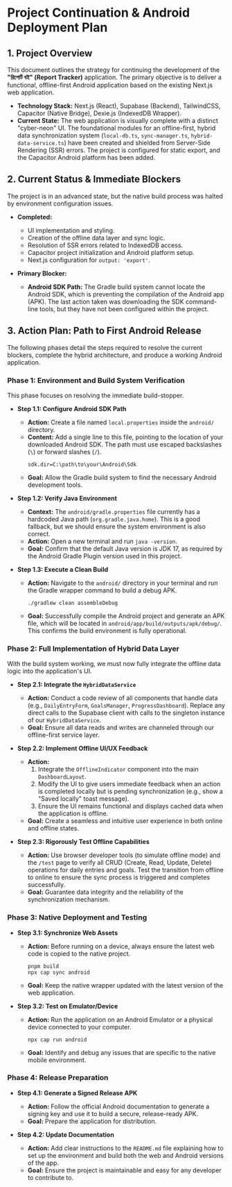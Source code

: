 # Project Continuation & Android Deployment Plan

## 1. Project Overview

This document outlines the strategy for continuing the development of the **"রিপোর্ট বই" (Report Tracker)** application. The primary objective is to deliver a functional, offline-first Android application based on the existing Next.js web application.

- **Technology Stack:** Next.js (React), Supabase (Backend), TailwindCSS, Capacitor (Native Bridge), Dexie.js (IndexedDB Wrapper).
- **Current State:** The web application is visually complete with a distinct "cyber-neon" UI. The foundational modules for an offline-first, hybrid data synchronization system (`local-db.ts`, `sync-manager.ts`, `hybrid-data-service.ts`) have been created and shielded from Server-Side Rendering (SSR) errors. The project is configured for static export, and the Capacitor Android platform has been added.

## 2. Current Status & Immediate Blockers

The project is in an advanced state, but the native build process was halted by environment configuration issues.

- **Completed:**
    - UI implementation and styling.
    - Creation of the offline data layer and sync logic.
    - Resolution of SSR errors related to IndexedDB access.
    - Capacitor project initialization and Android platform setup.
    - Next.js configuration for `output: 'export'`.

- **Primary Blocker:**
    - **Android SDK Path:** The Gradle build system cannot locate the Android SDK, which is preventing the compilation of the Android app (APK). The last action taken was downloading the SDK command-line tools, but they have not been configured within the project.

## 3. Action Plan: Path to First Android Release

The following phases detail the steps required to resolve the current blockers, complete the hybrid architecture, and produce a working Android application.

### Phase 1: Environment and Build System Verification

This phase focuses on resolving the immediate build-stopper.

- **Step 1.1: Configure Android SDK Path**
    - **Action:** Create a file named `local.properties` inside the `android/` directory.
    - **Content:** Add a single line to this file, pointing to the location of your downloaded Android SDK. The path must use escaped backslashes (`\`) or forward slashes (`/`).
      ```properties
      sdk.dir=C:\path\to\your\Android\Sdk
      ```
    - **Goal:** Allow the Gradle build system to find the necessary Android development tools.

- **Step 1.2: Verify Java Environment**
    - **Context:** The `android/gradle.properties` file currently has a hardcoded Java path (`org.gradle.java.home`). This is a good fallback, but we should ensure the system environment is also correct.
    - **Action:** Open a new terminal and run `java -version`.
    - **Goal:** Confirm that the default Java version is JDK 17, as required by the Android Gradle Plugin version used in this project.

- **Step 1.3: Execute a Clean Build**
    - **Action:** Navigate to the `android/` directory in your terminal and run the Gradle wrapper command to build a debug APK.
      ```shell
      ./gradlew clean assembleDebug
      ```
    - **Goal:** Successfully compile the Android project and generate an APK file, which will be located in `android/app/build/outputs/apk/debug/`. This confirms the build environment is fully operational.

### Phase 2: Full Implementation of Hybrid Data Layer

With the build system working, we must now fully integrate the offline data logic into the application's UI.

- **Step 2.1: Integrate the `HybridDataService`**
    - **Action:** Conduct a code review of all components that handle data (e.g., `DailyEntryForm`, `GoalsManager`, `ProgressDashboard`). Replace any direct calls to the Supabase client with calls to the singleton instance of our `HybridDataService`.
    - **Goal:** Ensure all data reads and writes are channeled through our offline-first service layer.

- **Step 2.2: Implement Offline UI/UX Feedback**
    - **Action:**
        1. Integrate the `OfflineIndicator` component into the main `DashboardLayout`.
        2. Modify the UI to give users immediate feedback when an action is completed locally but is pending synchronization (e.g., show a "Saved locally" toast message).
        3. Ensure the UI remains functional and displays cached data when the application is offline.
    - **Goal:** Create a seamless and intuitive user experience in both online and offline states.

- **Step 2.3: Rigorously Test Offline Capabilities**
    - **Action:** Use browser developer tools (to simulate offline mode) and the `/test` page to verify all CRUD (Create, Read, Update, Delete) operations for daily entries and goals. Test the transition from offline to online to ensure the sync process is triggered and completes successfully.
    - **Goal:** Guarantee data integrity and the reliability of the synchronization mechanism.

### Phase 3: Native Deployment and Testing

- **Step 3.1: Synchronize Web Assets**
    - **Action:** Before running on a device, always ensure the latest web code is copied to the native project.
      ```shell
      pnpm build
      npx cap sync android
      ```
    - **Goal:** Keep the native wrapper updated with the latest version of the web application.

- **Step 3.2: Test on Emulator/Device**
    - **Action:** Run the application on an Android Emulator or a physical device connected to your computer.
      ```shell
      npx cap run android
      ```
    - **Goal:** Identify and debug any issues that are specific to the native mobile environment.

### Phase 4: Release Preparation

- **Step 4.1: Generate a Signed Release APK**
    - **Action:** Follow the official Android documentation to generate a signing key and use it to build a secure, release-ready APK.
    - **Goal:** Prepare the application for distribution.

- **Step 4.2: Update Documentation**
    - **Action:** Add clear instructions to the `README.md` file explaining how to set up the environment and build both the web and Android versions of the app.
    - **Goal:** Ensure the project is maintainable and easy for any developer to contribute to.
